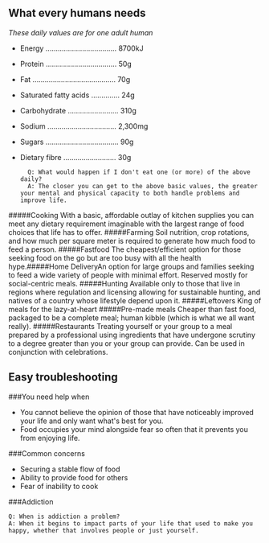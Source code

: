 ## What every humans needs
*These daily values are for one adult human*
* Energy ................................... 8700kJ
* Protein ................................... 50g
* Fat ......................................... 70g
* Saturated fatty acids .............. 24g
* Carbohydrate ......................... 310g
* Sodium .................................. 2,300mg
* Sugars .................................... 90g
* Dietary fibre .......................... 30g




        Q: What would happen if I don't eat one (or more) of the above daily?
        A: The closer you can get to the above basic values, the greater your mental and physical capacity to both handle problems and improve life.
        
#####Cooking
With a basic, affordable outlay of kitchen supplies you can meet any dietary requirement imaginable with the largest range of food choices that life has to offer.
#####Farming
Soil nutrition, crop rotations, and how much per square meter is required to generate how much food to feed a person.
#####Fastfood
The cheapest/efficient option for those seeking food on the go but are too busy with all the health hype.#####Home DeliveryAn option for large groups and families seeking to feed a wide variety of people with minimal effort. Reserved mostly for social-centric meals.
#####Hunting
Available only to those that live in regions where regulation and licensing allowing for sustainable hunting, and natives of a country whose lifestyle depend upon it.
#####Leftovers
King of meals for the lazy-at-heart
#####Pre-made meals
Cheaper than fast food, packaged to be a complete meal; human kibble (which is what we all want really).
#####Restaurants
Treating yourself or your group to a meal prepared by a professional using ingredients that have undergone scrutiny to a degree greater than you or your group can provide. Can be used in conjunction with celebrations.
## Easy troubleshooting
###You need help when
* You cannot believe the opinion of those that have noticeably improved your life and only want what's best for you.
* Food occupies your mind alongside fear so often that it prevents you from enjoying life.

###Common concerns

* Securing a stable flow of food
* Ability to provide food for others
* Fear of inability to cook

###Addiction

    Q: When is addiction a problem?
    A: When it begins to impact parts of your life that used to make you happy, whether that involves people or just yourself.
